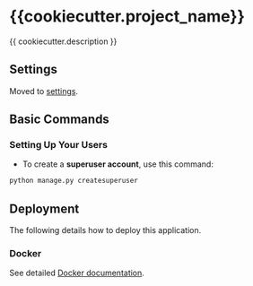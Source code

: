 # {{cookiecutter.project_name}}

{{ cookiecutter.description }}

## Settings

Moved to [settings](./settings.md).

## Basic Commands

### Setting Up Your Users

- To create a **superuser account**, use this command:

```bash
python manage.py createsuperuser
```

## Deployment

The following details how to deploy this application.

### Docker

See detailed [Docker documentation](./docker.md).
